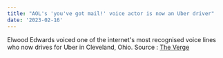 ```yaml
---
title: "AOL's 'you've got mail!' voice actor is now an Uber driver"
date: '2023-02-16'
---
```


Elwood Edwards voiced one of the internet's most recognised voice lines who now
drives for Uber in Cleveland, Ohio. Source : [The Verge](https://www.theverge.com/2016/11/7/13552622/youve-got-mail-uber-elwood-edwards)
